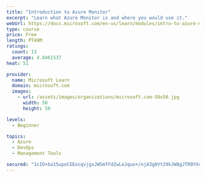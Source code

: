 ```yaml
---
title: "Introduction to Azure Monitor"
excerpt: "Learn what Azure Monitor is and where you would use it."
webUrl: https://docs.microsoft.com/en-us/learn/modules/intro-to-azure-monitor/
type: course
price: Free
length: PT49M
ratings:
  count: 13
  average: 4.8461537
heat: 51

provider:
  name: Microsoft Learn
  domain: microsoft.com
  images:
    - url: /assets/images/organizations/microsoft.com-50x50.jpg
      width: 50
      height: 50

levels:
  - Beginner

topics:
  - Azure
  - DevOps
  - Management Tools

secured: "1cIO+ba15upoCEEocqvjgxJW5mfFdZwLeJquo+/ojA3g8Vt29kJW8gJTR0YXcQuFu3XfEZCgswPKGn89l9LgUtI7IvzdOZt2iqPqODIx5ILbtUe9uKno7WC5RYaUhmU95izsvw8euUWYoMvWHCek1NYdHLZzRg7CmU8cSzi4bLoAF8nOK6yx3tyGJz9jVm1lnp+boM/mxcAbaZBGRvDsTQA6Ttz+CbG8uxhD22WMuS33AzpusYtJ+jYqU5mV9SZgKoXouVp9GqJ/z9mBhlt2tNL2+uho+WGND2rnTSgXtTPJBh17XPVUTHKwtmNV+hoGu03gc2IXQ8kXxOsC2/wWZ4G3+bg+gDTGrWsgpn7Zf4iPclQN8NnYUVB+hZCkiXOvZ0zKffI0VRbf3FVIv6QE7wgeMsywNNGL55QQqh0Ud8g=;iwJeVjewKWCwWlxSB/iMNQ=="
---
```


